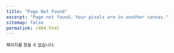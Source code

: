 ```yaml
---
title: "Page Not Found"
excerpt: "Page not found. Your pixels are in another canvas."
sitemap: false
permalink: /404.html
---
```

<small>페이지를 찾을 수 없습니다.</small>
